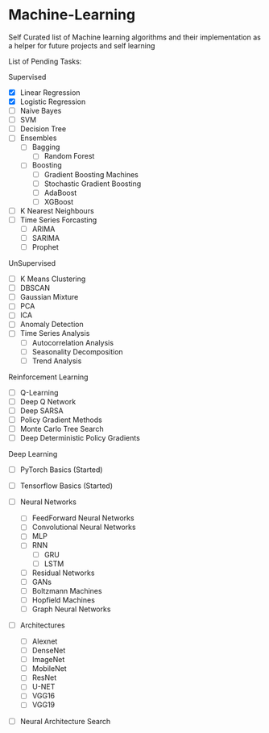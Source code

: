 # Machine-Learning
Self Curated list of Machine learning algorithms and their implementation as a helper for future projects and self learning

List of Pending Tasks:

Supervised
- [x] Linear Regression
- [x] Logistic Regression
- [ ] Naive Bayes
- [ ] SVM
- [ ] Decision Tree
- [ ] Ensembles
    - [ ] Bagging
        - [ ] Random Forest
    - [ ] Boosting
        - [ ] Gradient Boosting Machines
        - [ ] Stochastic Gradient Boosting
        - [ ] AdaBoost
        - [ ] XGBoost
- [ ] K Nearest Neighbours
- [ ] Time Series Forcasting
    - [ ] ARIMA
    - [ ] SARIMA
    - [ ] Prophet

UnSupervised
- [ ] K Means Clustering
- [ ] DBSCAN
- [ ] Gaussian Mixture
- [ ] PCA
- [ ] ICA
- [ ] Anomaly Detection
- [ ] Time Series Analysis
    - [ ] Autocorrelation Analysis
    - [ ] Seasonality Decomposition
    - [ ] Trend Analysis

Reinforcement Learning
- [ ] Q-Learning
- [ ] Deep Q Network
- [ ] Deep SARSA
- [ ] Policy Gradient Methods
- [ ] Monte Carlo Tree Search
- [ ] Deep Deterministic Policy Gradients

Deep Learning
- [ ] PyTorch Basics (Started)
- [ ] Tensorflow Basics (Started)
- [ ] Neural Networks
    - [ ] FeedForward Neural Networks
    - [ ] Convolutional Neural Networks
    - [ ] MLP
    - [ ] RNN
        - [ ] GRU
        - [ ] LSTM
    - [ ] Residual Networks
    - [ ] GANs
    - [ ] Boltzmann Machines
    - [ ] Hopfield Machines
    - [ ] Graph Neural Networks
- [ ] Architectures
    - [ ] Alexnet
    - [ ] DenseNet
    - [ ] ImageNet
    - [ ] MobileNet
    - [ ] ResNet
    - [ ] U-NET
    - [ ] VGG16
    - [ ] VGG19
- [ ] Neural Architecture Search
    